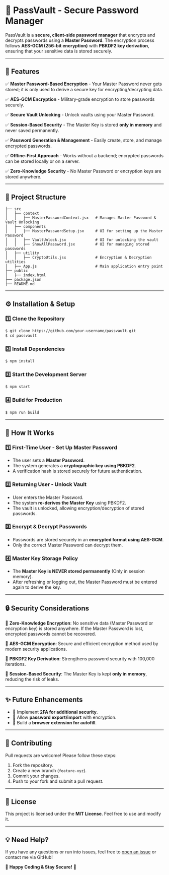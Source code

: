 # 🔐 PassVault - Secure Password Manager

PassVault is a **secure, client-side password manager** that encrypts and decrypts passwords using a **Master Password**. The encryption process follows **AES-GCM (256-bit encryption)** with **PBKDF2 key derivation**, ensuring that your sensitive data is stored securely.

---

## 🚀 Features

✅ **Master Password-Based Encryption** - Your Master Password never gets stored; it is only used to derive a secure key for encrypting/decrypting data.

✅ **AES-GCM Encryption** - Military-grade encryption to store passwords securely.

✅ **Secure Vault Unlocking** - Unlock vaults using your Master Password.

✅ **Session-Based Security** - The Master Key is stored **only in memory** and never saved permanently.

✅ **Password Generation & Management** - Easily create, store, and manage encrypted passwords.

✅ **Offline-First Approach** - Works without a backend; encrypted passwords can be stored locally or on a server.

✅ **Zero-Knowledge Security** - No Master Password or encryption keys are stored anywhere.

---

## 📂 Project Structure

```
├── src
│   ├── context
│   │   ├── MasterPasswordContext.jsx   # Manages Master Password & Vault Unlocking
│   ├── components
│   │   ├── MasterPasswordSetup.jsx     # UI for setting up the Master Password
│   │   ├── VaultUnlock.jsx             # UI for unlocking the vault
│   │   ├── ShowAllPassword.jsx         # UI for managing stored passwords
│   ├── utility
│   │   ├── CryptoUtils.jsx             # Encryption & Decryption utilities
│   ├── App.js                          # Main application entry point
├── public
│   ├── index.html
├── package.json
├── README.md
```

---

## ⚙️ Installation & Setup

### **1️⃣ Clone the Repository**

```sh
$ git clone https://github.com/your-username/passvault.git
$ cd passvault
```

### **2️⃣ Install Dependencies**

```sh
$ npm install
```

### **3️⃣ Start the Development Server**

```sh
$ npm start
```

### **4️⃣ Build for Production**

```sh
$ npm run build
```

---

## 🔑 How It Works

### **1️⃣ First-Time User - Set Up Master Password**

- The user sets a **Master Password**.
- The system generates a **cryptographic key using PBKDF2**.
- A verification hash is stored securely for future authentication.

### **2️⃣ Returning User - Unlock Vault**

- User enters the Master Password.
- The system **re-derives the Master Key** using PBKDF2.
- The vault is unlocked, allowing encryption/decryption of stored passwords.

### **3️⃣ Encrypt & Decrypt Passwords**

- Passwords are stored securely in an **encrypted format using AES-GCM**.
- Only the correct Master Password can decrypt them.

### **4️⃣ Master Key Storage Policy**

- The **Master Key is NEVER stored permanently** (Only in session memory).
- After refreshing or logging out, the Master Password must be entered again to derive the key.

---

## 🔒 Security Considerations

🔹 **Zero-Knowledge Encryption**: No sensitive data (Master Password or encryption key) is stored anywhere. If the Master Password is lost, encrypted passwords cannot be recovered.

🔹 **AES-GCM Encryption**: Secure and efficient encryption method used by modern security applications.

🔹 **PBKDF2 Key Derivation**: Strengthens password security with 100,000 iterations.

🔹 **Session-Based Security**: The Master Key is kept **only in memory**, reducing the risk of leaks.

---

## ✨ Future Enhancements

- 🔹 Implement **2FA for additional security**.
- 🔹 Allow **password export/import** with encryption.
- 🔹 Build a **browser extension for autofill**.

---

## 👥 Contributing

Pull requests are welcome! Please follow these steps:

1. Fork the repository.
2. Create a new branch (`feature-xyz`).
3. Commit your changes.
4. Push to your fork and submit a pull request.

---

## 📄 License

This project is licensed under the **MIT License**. Feel free to use and modify it.

---

## 💡 Need Help?

If you have any questions or run into issues, feel free to [open an issue](https://github.com/your-username/passvault/issues) or contact me via GitHub!

🚀 **Happy Coding & Stay Secure!** 🔐

